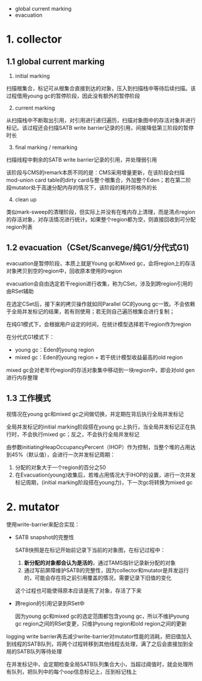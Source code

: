 - global current marking
- evacuation

# 1. collector

## 1.1 global current marking

1. initial marking

扫描根集合，标记可从根集合直接到达的对象，压入到扫描栈中等待后续扫描。该过程借用young gc的暂停阶段，因此没有额外的暂停阶段

2. current marking

从扫描栈中不断取出引用，对引用进行递归遍历，扫描对象图中的存活对象并进行标记。该过程还会扫描SATB write barrier记录的引用，间接降低第三阶段的暂停时长

3. final marking / remarking

扫描线程中剩余的SATB write barrier记录的引用，并处理弱引用

该阶段与CMS的remark本质不同的是：CMS采用增量更新，在该阶段会扫描mod-union card table的dirty card与整个根集合，外加整个Eden；若在第二阶段mutator处于高速分配内存的情况下，该阶段的耗时将格外的长

4. clean up

类似mark-sweep的清理阶段，但实际上并没有在堆内存上清理，而是清点region的存活对象，对存活情况进行统计。如果整个region都为空，则直接回收到可分配region列表

## 1.2 evacuation（CSet/Scanvege/纯G1/分代式G1)

evacuation是暂停阶段，本质上就是Young gc和Mixed gc，会将region上的存活对象拷贝到空的region中，回收原本使用的region

evacuation会自由选定若干region进行收集，称为CSet，涉及到跨region引用的由RSet辅助

在选定CSet后，接下来的拷贝操作就如同Parallel GC的young gc一致。不会依赖于全局并发标记的结果，若有则使用；若无则自己遍历根集合进行复制；

在纯G1模式下，会根据用户设定的时间，在统计模型选择若干region作为region

在分代式G1模式下：
- young gc：Eden的young region
- mixed gc：Eden的young region + 若干统计模型收益最高的old region

mixed gc会对老年代region的存活对象集中移动到一块region中，即会对old gen进行内存整理

## 1.3 工作模式
视情况在young gc和mixed gc之间做切换，并定期在背后执行全局并发标记

全局并发标记的initial marking阶段搭在young gc上执行，当全局并发标记正在执行时，不会执行mixed gc；反之，不会执行全局并发标记

由参数initiatingHeapOccupancyPercent（IHOP）作为控制，当整个堆的占用达到45%（默认值），会进行一次并发标记周期：
1. 分配的对象大于一个region的百分之50
2. 在Evacuation(young)收集后，若堆占用情况大于IHOP的设置，进行一次并发标记周期，(initial marking阶段搭在young力)，下一次gc将转换为mixed gc

# 2. mutator

使用write-barrier来配合实现：
- SATB snapshot的完整性

    SATB快照是在标记开始前记录下当前的对象图，在标记过程中：

    1. **新分配的对象都会认为是活的**，通过TAMS指针记录新分配的对象
    2. 通过写前屏障维护SATB的完整性，因为collector和mutator是并发运行的，可能会存在将之前引用覆盖的情况，需要记录下旧值的变化

    这个过程也可能使得原本应该是死了对象，存活了下来

- 跨region的引用记录到RSet中

    因为young gc和mixed gc的选定范围都包含young gc，所以不维护young gc region之间的RSet变更，只维护young region和old region之间的更新

logging write barrier再去减少write-barrier对mutator性能的消耗，把旧值加入到线程的SATB队列，将两个过程转移到其他线程去处理，满了之后会直接加到全局的SATB队列等待处理

在并发标记中，会定期检查全局SATB队列集合大小，当超过阈值时，就会处理所有队列，把队列中的每个oop信息标记上，压到标记栈上